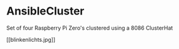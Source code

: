 # AnsibleCluster
Set of four Raspberry Pi Zero's clustered using a 8086 ClusterHat

[[blinkenlichts.jpg]]
